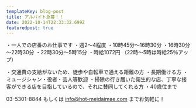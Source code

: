 ```yaml
---
templateKey: blog-post
title: アルバイト急募！！
date: 2022-10-14T22:33:32.699Z
featuredpost: true
---
```

・一人での店番のお仕事です
・週2～4程度
・10時45分～16時30分
・16時30分～22時30分
・22時30分～5時15分
・時給1072円
（22時～5時は時給25％アップ）

・交通費の支給がないため、徒歩や自転車で通える距離の方
・長期働ける方 
・ミュージシャン・役者・芸人等歓迎
・掃除の行き届いた衛生的な店、丁寧な接客ができる店を目指しているので、それに賛同してくれる方
・40歳位まで

03-5301-8844 
もしくは 
info@hot-meidaimae.com までお気軽に！